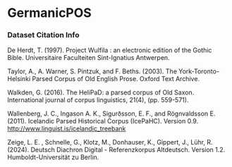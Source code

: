 # GermanicPOS


### Dataset Citation Info
De Herdt, T. (1997). Project Wulfila : an electronic edition of the Gothic Bible. Universitaire Faculteiten Sint-Ignatius Antwerpen.

Taylor, A., A. Warner, S. Pintzuk, and F. Beths. (2003). The York-Toronto-Helsinki Parsed Corpus of Old English Prose. Oxford Text Archive.

Walkden, G. (2016). The HeliPaD: a parsed corpus of Old Saxon. International journal of corpus linguistics, 21(4), (pp. 559-571).

Wallenberg, J. C., Ingason A. K., Sigurðsson, E. F., and Rögnvaldsson E. (2011). Icelandic Parsed Historical Corpus (IcePaHC). Version 0.9. http://www.linguist.is/icelandic_treebank

Zeige, L. E. , Schnelle, G., Klotz, M., Donhauser, K., Gippert, J., Lühr, R. (2024). Deutsch Diachron Digital - Referenzkorpus Altdeutsch. Version 1.2. Humboldt-Universität zu Berlin.
